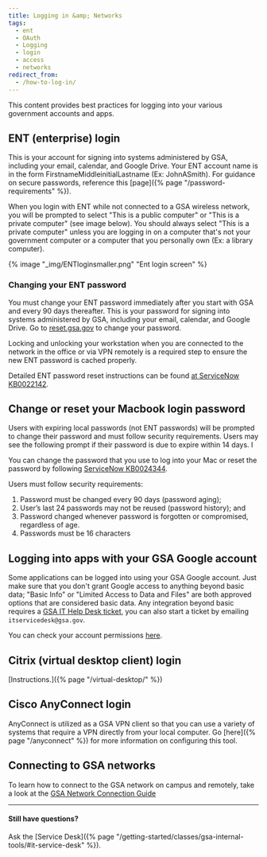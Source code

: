 ```yaml
---
title: Logging in &amp; Networks
tags:
  - ent
  - OAuth
  - Logging
  - login
  - access
  - networks
redirect_from:
  - /how-to-log-in/
---
```


This content provides best practices for logging into your various government
accounts and apps.

## ENT (enterprise) login

This is your account for signing into systems administered by GSA, including
your email, calendar, and Google Drive. Your ENT account name is in the form
FirstnameMiddleinitialLastname (Ex: JohnASmith). For guidance on secure
passwords, reference this [page]({% page "/password-requirements" %}).

When you login with ENT while not connected to a GSA wireless network, you will
be prompted to select "This is a public computer" or "This is a private
computer" (see image below). You should always select "This is a private
computer" unless you are logging in on a computer that's not your government
computer or a computer that you personally own (Ex: a library computer).

{% image "_img/ENTloginsmaller.png" "Ent login screen" %}

### Changing your ENT password

You must change your ENT password immediately after you start with GSA and every
90 days thereafter. This is your password for signing into systems administered
by GSA, including your email, calendar, and Google Drive. Go to
[reset.gsa.gov](https://reset.gsa.gov) to change your password.

Locking and unlocking your workstation when you are connected to the network in
the office or via VPN remotely is a required step to ensure the new ENT password
is cached properly.

Detailed ENT password reset instructions can be found
[at ServiceNow KB0022142](https://gsa.servicenowservices.com/sp/?id=kb_article&sys_id=32d451afdbe3ea4458c2fd721f961903).

## Change or reset your Macbook login password

Users with expiring local passwords (not ENT passwords) will be prompted to
change their password and must follow security requirements. Users may see the
following prompt if their password is due to expire within 14 days. I

You can change the password that you use to log into your Mac or reset the
password by following
[ServiceNow KB0024344](https://gsa.servicenowservices.com/sp/?id=kb_article&sys_id=bd3133f7db78d300a54d72131f961906).

Users must follow security requirements:

1. Password must be changed every 90 days (password aging);
1. User’s last 24 passwords may not be reused (password history); and
1. Password changed whenever password is forgotten or compromised, regardless of
   age.
1. Passwords must be 16 characters

## Logging into apps with your GSA Google account

Some applications can be logged into using your GSA Google account. Just make
sure that you don't grant Google access to anything beyond basic data; "Basic
Info" or "Limited Access to Data and Files" are both approved options that are
considered basic data. Any integration beyond basic requires a
[GSA IT Help Desk ticket](https://servicedesk.gsa.gov), you can also start a
ticket by emailing `itservicedesk@gsa.gov`.

You can check your account permissions
[here](https://myaccount.google.com/permissions).

## Citrix (virtual desktop client) login

[Instructions.]({% page "/virtual-desktop/" %})

## Cisco AnyConnect login

AnyConnect is utilized as a GSA VPN client so that you can use a variety of
systems that require a VPN directly from your local computer. Go
[here]({% page "/anyconnect" %}) for more information on configuring this tool.

## Connecting to GSA networks

To learn how to connect to the GSA network on campus and remotely, take a look
at the
[GSA Network Connection Guide](https://docs.google.com/document/d/1nBNXt6Ov4KWmpz6y9rgKw93mxZucVsoYC4PFABTeIA4/edit#heading=h.6hzaqzho5cc3)

---

#### Still have questions?

Ask the [Service
Desk]({% page "/getting-started/classes/gsa-internal-tools/#it-service-desk" %}).
